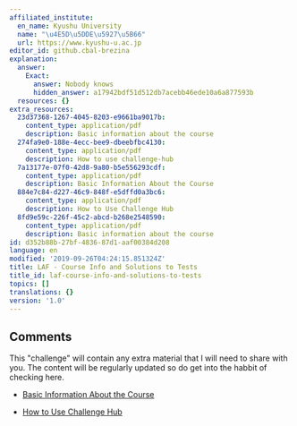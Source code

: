 ```yaml
---
affiliated_institute:
  en_name: Kyushu University
  name: "\u4E5D\u5DDE\u5927\u5B66"
  url: https://www.kyushu-u.ac.jp
editor_id: github.cbal-brezina
explanation:
  answer:
    Exact:
      answer: Nobody knows
      hidden_answer: a17942bdf51d512db7acebb46ede10a6a877593b
  resources: {}
extra_resources:
  23d37368-1267-4045-8203-e9661ba9017b:
    content_type: application/pdf
    description: Basic information about the course
  274fa9e0-188e-4ecc-bee9-dbeebfbc4130:
    content_type: application/pdf
    description: How to use challenge-hub
  7a13177e-07f0-42d8-9a80-b5e556293cdf:
    content_type: application/pdf
    description: Basic Information About the Course
  884e7c84-d227-46c9-848f-e5dffd0a3bc6:
    content_type: application/pdf
    description: How to Use Challenge Hub
  8fd9e59c-226f-45c2-abcd-b268e2548590:
    content_type: application/pdf
    description: Basic information about the course
id: d352b88b-27bf-4836-87d1-aaf00384d208
language: en
modified: '2019-09-26T04:24:15.851324Z'
title: LAF - Course Info and Solutions to Tests
title_id: laf-course-info-and-solutions-to-tests
topics: []
translations: {}
version: '1.0'
---
```


## Comments

This "challenge" will contain any extra material that I will need to share with you.
The content will be regularly updated so do get into the habbit of checking here.

- [Basic Information About the Course](/api/v0/teachers/github.cbal-brezina/resources/public/7a13177e-07f0-42d8-9a80-b5e556293cdf.pdf/7a13177e-07f0-42d8-9a80-b5e556293cdf.pdf)


- [How to Use Challenge Hub](/api/v0/teachers/github.cbal-brezina/resources/public/884e7c84-d227-46c9-848f-e5dffd0a3bc6.pdf/884e7c84-d227-46c9-848f-e5dffd0a3bc6.pdf)



